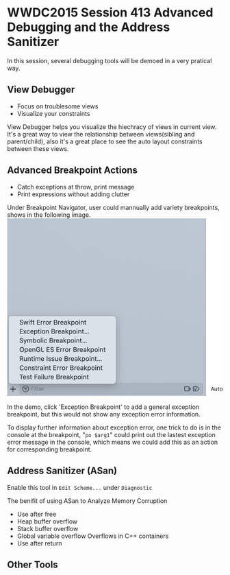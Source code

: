 # WWDC2015 Session 413 Advanced Debugging and the Address Sanitizer
In this session, several debugging tools will be demoed in a very pratical way.

## View Debugger
- Focus on troublesome views 
- Visualize your constraints

View Debugger helps you visualize the hiechracy of views in current view. It's a great way to view the relationship between views(sibling and parent/child), also it's a great place to see the auto layout constraints between these views.

## Advanced Breakpoint Actions
- Catch exceptions at throw, print message 
- Print expressions without adding clutter

Under Breakpoint Navigator, user could mannually add variety breakpoints, shows in the following image.
![BreakpointList](./BreakpointsList.png)

In the demo, click 'Exception Breakpoint' to add a general exception breakpoint, but this would not show any exception error information. 

To display further information about exception error, one trick to do is in the console at the breakpoint, "`po $arg1`" could print out the lastest exception error message in the console, which means we could add this as an action for corresponding breakpoint.
## Address Sanitizer (ASan)
Enable this tool in `Edit Scheme...` under `Diagnostic`

The benifit of using ASan to Analyze Memory Corruption
- Use after free
- Heap buffer overflow
- Stack buffer overflow
- Global variable overflow Overflows in C++ containers 
- Use after return

## Other Tools